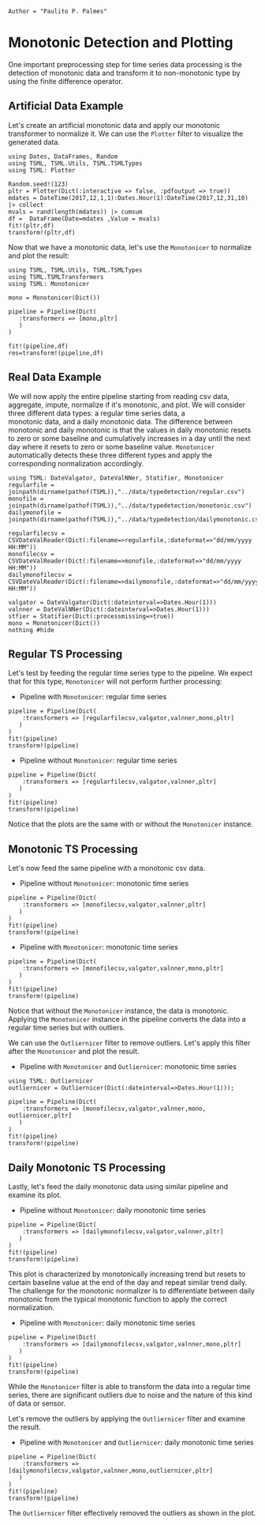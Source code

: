 ```@meta
Author = "Paulito P. Palmes"
```

# Monotonic Detection and Plotting

One important preprocessing step for time series data processing is the detection 
of monotonic data and transform it to non-monotonic type by using the finite difference
operator.

## Artificial Data Example

Let's create an artificial monotonic data and apply our monotonic transformer to normalize it.
We can use the `Plotter` filter to visualize the generated data.

```@example mono
using Dates, DataFrames, Random
using TSML, TSML.Utils, TSML.TSMLTypes
using TSML: Plotter

Random.seed!(123)
pltr = Plotter(Dict(:interactive => false, :pdfoutput => true))
mdates = DateTime(2017,12,1,1):Dates.Hour(1):DateTime(2017,12,31,10) |> collect
mvals = rand(length(mdates)) |> cumsum
df =  DataFrame(Date=mdates ,Value = mvals)
fit!(pltr,df)
transform!(pltr,df)
```

Now that we have a monotonic data, let's use the `Monotonicer` to normalize and plot the result:

```@example mono
using TSML, TSML.Utils, TSML.TSMLTypes
using TSML.TSMLTransformers
using TSML: Monotonicer

mono = Monotonicer(Dict())

pipeline = Pipeline(Dict(
   :transformers => [mono,pltr]
   )
)

fit!(pipeline,df)
res=transform!(pipeline,df)

```

## Real Data Example

We will now apply the entire pipeline 
starting from reading csv data, aggregate, impute, normalize
if it's monotonic, and plot. We will consider three 
different data types: a regular time series data, a  
monotonic data, and a daily monotonic data. The difference between  
monotonic and daily monotonic is that the values in daily monotonic resets to 
zero or some baseline and cumulatively increases in a day until the 
next day where it resets to zero or some baseline value. `Monotonicer`
automatically detects these three different types and apply the corresponding
normalization accordingly.

```@example mono
using TSML: DateValgator, DateValNNer, Statifier, Monotonicer
regularfile = joinpath(dirname(pathof(TSML)),"../data/typedetection/regular.csv")
monofile = joinpath(dirname(pathof(TSML)),"../data/typedetection/monotonic.csv")
dailymonofile = joinpath(dirname(pathof(TSML)),"../data/typedetection/dailymonotonic.csv")

regularfilecsv = CSVDateValReader(Dict(:filename=>regularfile,:dateformat=>"dd/mm/yyyy HH:MM"))
monofilecsv = CSVDateValReader(Dict(:filename=>monofile,:dateformat=>"dd/mm/yyyy HH:MM"))
dailymonofilecsv = CSVDateValReader(Dict(:filename=>dailymonofile,:dateformat=>"dd/mm/yyyy HH:MM"))

valgator = DateValgator(Dict(:dateinterval=>Dates.Hour(1)))
valnner = DateValNNer(Dict(:dateinterval=>Dates.Hour(1)))
stfier = Statifier(Dict(:processmissing=>true))
mono = Monotonicer(Dict())
nothing #hide
```

## Regular TS Processing
Let's test by feeding the regular time series type to the pipeline. We expect that for this type,
`Monotonicer` will not perform further processing:


- Pipeline with `Monotonicer`: regular time series
```@example mono
pipeline = Pipeline(Dict(
    :transformers => [regularfilecsv,valgator,valnner,mono,pltr]
   )
)
fit!(pipeline)
transform!(pipeline)
```

- Pipeline without `Monotonicer`: regular time series
```@example mono
pipeline = Pipeline(Dict(
    :transformers => [regularfilecsv,valgator,valnner,pltr]
   )
)
fit!(pipeline)
transform!(pipeline)
```

Notice that the plots are the same with or without the `Monotonicer` instance.

## Monotonic TS Processing
Let's now feed the same pipeline with a monotonic csv data.

- Pipeline without `Monotonicer`: monotonic time series
```@example mono
pipeline = Pipeline(Dict(
    :transformers => [monofilecsv,valgator,valnner,pltr]
   )
)
fit!(pipeline)
transform!(pipeline)
```

- Pipeline with `Monotonicer`: monotonic time series
```@example mono
pipeline = Pipeline(Dict(
    :transformers => [monofilecsv,valgator,valnner,mono,pltr]
   )
)
fit!(pipeline)
transform!(pipeline)
```

Notice that without the `Monotonicer` instance, the data is monotonic. Applying
the `Monotonicer` instance in the pipeline converts the data into
a regular time series but with outliers.

We can use the `Outliernicer` filter to remove outliers. Let's apply this filter after the
`Monotonicer` and plot the result.

- Pipeline with `Monotonicer` and `Outliernicer`: monotonic time series
```@example mono
using TSML: Outliernicer
outliernicer = Outliernicer(Dict(:dateinterval=>Dates.Hour(1)));

pipeline = Pipeline(Dict(
    :transformers => [monofilecsv,valgator,valnner,mono, outliernicer,pltr]
   )
)
fit!(pipeline)
transform!(pipeline)
```

## Daily Monotonic TS Processing
Lastly, let's feed the daily monotonic data using similar pipeline and examine its plot.

- Pipeline without `Monotonicer`: daily monotonic time series
```@example mono
pipeline = Pipeline(Dict(
    :transformers => [dailymonofilecsv,valgator,valnner,pltr]
   )
)
fit!(pipeline)
transform!(pipeline)
```

This plot is characterized by monotonically increasing trend but resets to certain baseline value 
at the end of the day and repeat similar trend daily. The challenge for the monotonic normalizer
is to differentiate between daily monotonic from the typical monotonic function to apply
the correct normalization.

- Pipeline with `Monotonicer`: daily monotonic time series
```@example mono
pipeline = Pipeline(Dict(
    :transformers => [dailymonofilecsv,valgator,valnner,mono,pltr]
   )
)
fit!(pipeline)
transform!(pipeline)
```

While the `Monotonicer` filter is able to transform the data into a regular time series,
there are significant outliers due to noise and the nature of this kind of data or sensor.

Let's remove the outliers by applying the `Outliernicer` filter and examine the result.

- Pipeline with `Monotonicer` and `Outliernicer`: daily monotonic time series
```@example mono
pipeline = Pipeline(Dict(
    :transformers => [dailymonofilecsv,valgator,valnner,mono,outliernicer,pltr]
   )
)
fit!(pipeline)
transform!(pipeline)
```

The `Outliernicer` filter effectively removed the outliers as shown in the plot.
